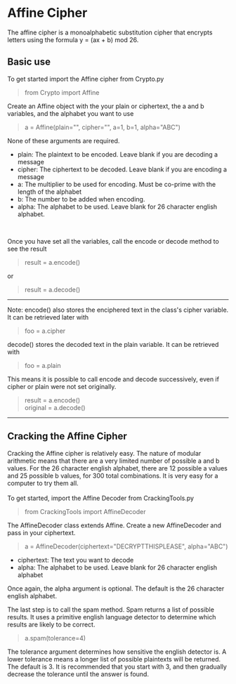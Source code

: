 # Affine Cipher

The affine cipher is a monoalphabetic substitution cipher that encrypts letters using the formula y = (ax + b) mod 26.

## Basic use
To get started import the Affine cipher from Crypto.py
> from Crypto import Affine


Create an Affine object with the your plain or ciphertext, the a and b variables, and the alphabet you want to use

> a = Affine(plain="", cipher="", a=1, b=1, alpha="ABC")

None of these arguments are required.
+ plain: The plaintext to be encoded. Leave blank if you are decoding a message
+ cipher: The ciphertext to be decoded. Leave blank if you are encoding a message
+ a: The multiplier to be used for encoding. Must be co-prime with the length of the alphabet
+ b: The number to be added when encoding.
+ alpha: The alphabet to be used. Leave blank for 26 character english alphabet.
<br>


Once you have set all the variables, call the encode or decode method to see the result
> result = a.encode()

or

> result = a.decode()


___

Note: encode() also stores the enciphered text in the class's cipher variable. It can be retrieved later with

> foo = a.cipher

decode() stores the decoded text in the plain variable. It can be retrieved with
> foo = a.plain

This means it is possible to call encode and decode successively, even if cipher or plain were not set originally.
> result = a.encode() <br>
> original = a.decode()

___


## Cracking the Affine Cipher

Cracking the Affine cipher is relatively easy. The nature of modular arithmetic means that there are a very limited number of possible a and b values. For the 26 character english alphabet, there are 12 possible a values and 25 possible b values, for 300 total combinations. It is very easy for a computer to try them all.
<br><br>
To get started, import the Affine Decoder from CrackingTools.py
> from CrackingTools import AffineDecoder

The AffineDecoder class extends Affine. Create a new AffineDecoder and pass in your ciphertext.
> a = AffineDecoder(ciphertext="DECRYPTTHISPLEASE", alpha="ABC")
* ciphertext: The text you want to decode
* alpha: The alphabet to be used. Leave blank for 26 character english alphabet

Once again, the alpha argument is optional. The default is the 26 character english alphabet.


The last step is to call the spam method. Spam returns a list of possible results. It uses a primitive english language detector to determine which results are likely to be correct.

> a.spam(tolerance=4)

The tolerance argument determines how sensitive the english detector is. A lower tolerance means a longer list of possible plaintexts will be returned. The default is 3. It is recommended that you start with 3, and then gradually decrease the tolerance until the answer is found.

